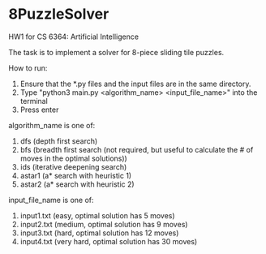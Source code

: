 # 8PuzzleSolver
HW1 for CS 6364: Artificial Intelligence

The task is to implement a solver for 8-piece sliding tile puzzles.

How to run:
1. Ensure that the *.py files and the input files are in the same directory.
2. Type "python3 main.py <algorithm_name> <input_file_name>" into the terminal
3. Press enter

algorithm_name is one of:
1. dfs (depth first search)
2. bfs (breadth first search (not required, but useful to calculate the # of moves in the optimal solutions))
3. ids (iterative deepening search)
4. astar1 (a* search with heuristic 1)
5. astar2 (a* search with heuristic 2)

input_file_name is one of:
1. input1.txt (easy, optimal solution has 5 moves)
2. input2.txt (medium, optimal solution has 9 moves)
3. input3.txt (hard, optimal solution has 12 moves)
4. input4.txt (very hard, optimal solution has 30 moves)
